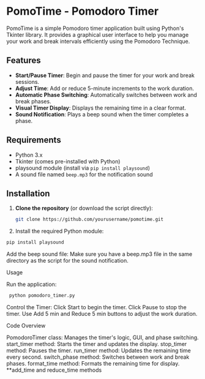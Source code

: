 # PomoTime - Pomodoro Timer

PomoTime is a simple Pomodoro timer application built using Python's Tkinter library. It provides a graphical user interface to help you manage your work and break intervals efficiently using the Pomodoro Technique.

## Features

- **Start/Pause Timer**: Begin and pause the timer for your work and break sessions.
- **Adjust Time**: Add or reduce 5-minute increments to the work duration.
- **Automatic Phase Switching**: Automatically switches between work and break phases.
- **Visual Timer Display**: Displays the remaining time in a clear format.
- **Sound Notification**: Plays a beep sound when the timer completes a phase.

## Requirements

- Python 3.x
- Tkinter (comes pre-installed with Python)
- playsound module (install via `pip install playsound`)
- A sound file named `beep.mp3` for the notification sound

## Installation

1. **Clone the repository** (or download the script directly):
   ```bash
   git clone https://github.com/yourusername/pomotime.git
   ```
2. Install the required Python module:

```bash
pip install playsound
```

Add the beep sound file: Make sure you have a beep.mp3 file in the same directory as the script for the sound notification.

Usage

Run the application:
    
```bash
 python pomodoro_timer.py
```

Control the Timer:
        Click Start to begin the timer.
        Click Pause to stop the timer.
        Use Add 5 min and Reduce 5 min buttons to adjust the work duration.

Code Overview

 PomodoroTimer class: Manages the timer's logic, GUI, and phase switching.
 start_timer method: Starts the timer and updates the display.
 stop_timer method: Pauses the timer.
 run_timer method: Updates the remaining time every second.
 switch_phase method: Switches between work and break phases.
 format_time method: Formats the remaining time for display.
 **add_time and reduce_time methods
